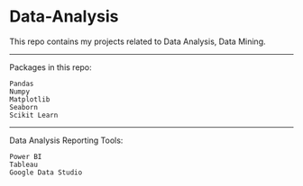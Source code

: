 # Data-Analysis
This repo contains my projects related to Data Analysis, Data Mining.

---------------------------------------------------------------
Packages in this repo:

    Pandas
    Numpy
    Matplotlib
    Seaborn
    Scikit Learn
    
---------------------------------------------------------------
Data Analysis Reporting Tools:

    Power BI
    Tableau
    Google Data Studio

